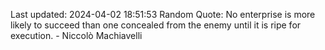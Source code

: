 Last updated: 2024-04-02 18:51:53
Random Quote: No enterprise is more likely to succeed than one concealed from the enemy until it is ripe for execution. - Niccolò Machiavelli